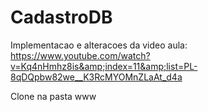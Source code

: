 # CadastroDB
Implementacao e alteracoes da video aula: https://www.youtube.com/watch?v=Kq4nHmhz8is&amp;index=11&amp;list=PL-8qDQpbw82we__K3RcMYOMnZLaAt_d4a

Clone na pasta www
